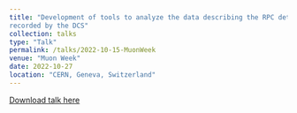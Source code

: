```yaml
---
title: "Development of tools to analyze the data describing the RPC detector status
recorded by the DCS"
collection: talks
type: "Talk"
permalink: /talks/2022-10-15-MuonWeek
venue: "Muon Week"
date: 2022-10-27
location: "CERN, Geneva, Switzerland"
---
```


[Download talk here](http://JustWhit3.github.io/files/GB_MuonWeek.pdf)
